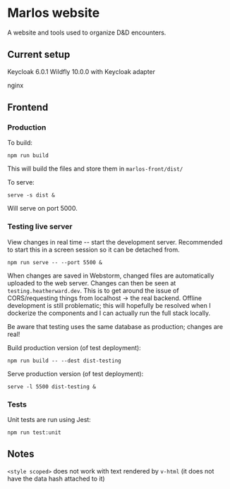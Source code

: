 # Marlos website

A website and tools used to organize D&D encounters.


## Current setup

Keycloak 6.0.1
Wildfly 10.0.0 with Keycloak adapter

nginx

## Frontend

### Production

To build:

`npm run build`

This will build the files and store them in `marlos-front/dist/`

To serve:

`serve -s dist &`

Will serve on port 5000.


### Testing live server

View changes in real time -- start the development server. Recommended to start this in a screen session so it can be detached from.

`npm run serve -- --port 5500 &`

When changes are saved in Webstorm, changed files are automatically uploaded to the web server. Changes can then be seen at `testing.heatherward.dev`. This is to get around the issue of CORS/requesting things from localhost -> the real backend. Offline development is still problematic; this will hopefully be resolved when I dockerize the components and I can actually run the full stack locally.

Be aware that testing uses the same database as production; changes are real!


Build production version (of test deployment):

`npm run build -- --dest dist-testing`

Serve production version (of test deployment):

`serve -l 5500 dist-testing &`


### Tests

Unit tests are run using Jest:

`npm run test:unit`


## Notes

`<style scoped>` does not work with text rendered by `v-html` (it does not have the data hash attached to it)
